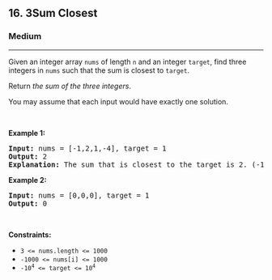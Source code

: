 <h2>16. 3Sum Closest</h2><h3>Medium</h3><hr><div><p>Given an integer array <code>nums</code> of length <code>n</code> and an integer <code>target</code>, find three integers in <code>nums</code> such that the sum is closest to <code>target</code>.</p>

<p>Return <em>the sum of the three integers</em>.</p>

<p>You may assume that each input would have exactly one solution.</p>

<p>&nbsp;</p>
<p><strong>Example 1:</strong></p>

<pre><strong>Input:</strong> nums = [-1,2,1,-4], target = 1
<strong>Output:</strong> 2
<strong>Explanation:</strong> The sum that is closest to the target is 2. (-1 + 2 + 1 = 2).
</pre>

<p><strong>Example 2:</strong></p>

<pre><strong>Input:</strong> nums = [0,0,0], target = 1
<strong>Output:</strong> 0
</pre>

<p>&nbsp;</p>
<p><strong>Constraints:</strong></p>

<ul>
	<li><code>3 &lt;= nums.length &lt;= 1000</code></li>
	<li><code>-1000 &lt;= nums[i] &lt;= 1000</code></li>
	<li><code>-10<sup>4</sup> &lt;= target &lt;= 10<sup>4</sup></code></li>
</ul>
</div>